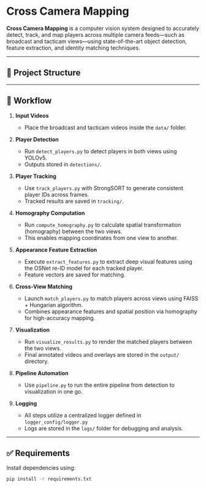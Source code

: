 # Cross Camera Mapping

**Cross Camera Mapping** is a computer vision system designed to accurately detect, track, and map players across multiple camera feeds—such as broadcast and tacticam views—using state-of-the-art object detection, feature extraction, and identity matching techniques.

---

## 📁 Project Structure


---

## 🔁 Workflow

1. **Input Videos**  
   - Place the broadcast and tacticam videos inside the `data/` folder.

2. **Player Detection**  
   - Run `detect_players.py` to detect players in both views using YOLOv5.  
   - Outputs stored in `detections/`.

3. **Player Tracking**  
   - Use `track_players.py` with StrongSORT to generate consistent player IDs across frames.  
   - Tracked results are saved in `tracking/`.

4. **Homography Computation**  
   - Run `compute_homography.py` to calculate spatial transformation (homography) between the two views.  
   - This enables mapping coordinates from one view to another.

5. **Appearance Feature Extraction**  
   - Execute `extract_features.py` to extract deep visual features using the OSNet re-ID model for each tracked player.  
   - Feature vectors are saved for matching.

6. **Cross-View Matching**  
   - Launch `match_players.py` to match players across views using FAISS + Hungarian algorithm.  
   - Combines appearance features and spatial position via homography for high-accuracy mapping.

7. **Visualization**  
   - Run `visualize_results.py` to render the matched players between the two views.  
   - Final annotated videos and overlays are stored in the `output/` directory.

8. **Pipeline Automation**  
   - Use `pipeline.py` to run the entire pipeline from detection to visualization in one go.

9. **Logging**  
   - All steps utilize a centralized logger defined in `logger_config/logger.py`  
   - Logs are stored in the `logs/` folder for debugging and analysis.

---

## ✅ Requirements

Install dependencies using:

```bash
pip install -r requirements.txt
